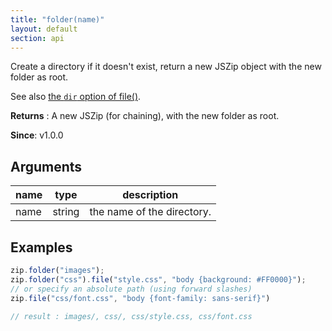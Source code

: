 ```yaml
---
title: "folder(name)"
layout: default
section: api
---
```


Create a directory if it doesn't exist, return a new JSZip
object with the new folder as root.

See also [the `dir` option of file()]({{site.baseurl}}/documentation/api_jszip/file_data.php).

__Returns__ : A new JSZip (for chaining), with the new folder as root.

__Since__: v1.0.0

## Arguments

name | type   | description
-----|--------|------------
name | string | the name of the directory.

## Examples

```js
zip.folder("images");
zip.folder("css").file("style.css", "body {background: #FF0000}");
// or specify an absolute path (using forward slashes)
zip.file("css/font.css", "body {font-family: sans-serif}")

// result : images/, css/, css/style.css, css/font.css
```

